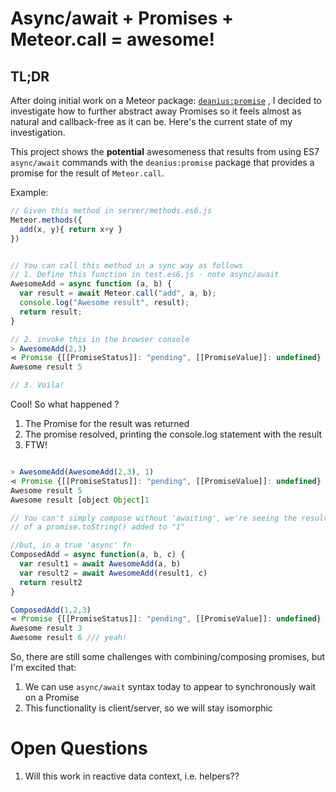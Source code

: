 # Async/await + Promises + Meteor.call = awesome!

## TL;DR
After doing initial work on a Meteor package: [`deanius:promise`](http://github.com/deanius/deanius-meteor-promise) , I decided to investigate how to further abstract away Promises so it feels almost as natural and callback-free as it can be. Here's the current state of my investigation.

This project shows the **potential** awesomeness that results from using ES7 `async/await` commands with the `deanius:promise` package that provides a promise for the result of `Meteor.call`.

Example:
```js
// Given this method in server/methods.es6.js
Meteor.methods({
  add(x, y){ return x+y }
})


// You can call this method in a sync way as follows
// 1. Define this function in test.es6.js - note async/await
AwesomeAdd = async function (a, b) {
  var result = await Meteor.call("add", a, b);
  console.log("Awesome result", result);
  return result;
}

// 2. invoke this in the browser console
> AwesomeAdd(2,3)
⋖ Promise {[[PromiseStatus]]: "pending", [[PromiseValue]]: undefined}
Awesome result 5

// 3. Voila!

```
Cool! So what happened ?
  1. The Promise for the result was returned
  2. The promise resolved, printing the console.log statement with the result
  3. FTW!

```js

> AwesomeAdd(AwesomeAdd(2,3), 1)
⋖ Promise {[[PromiseStatus]]: "pending", [[PromiseValue]]: undefined}
Awesome result 5
Awesome result [object Object]1  

// You can't simply compose without 'awaiting', we're seeing the result
// of a promise.toString() added to "1"

//but, in a true 'async' fn
ComposedAdd = async function(a, b, c) {
  var result1 = await AwesomeAdd(a, b)
  var result2 = await AwesomeAdd(result1, c)
  return result2
}

ComposedAdd(1,2,3)
⋖ Promise {[[PromiseStatus]]: "pending", [[PromiseValue]]: undefined}
Awesome result 3
Awesome result 6 /// yeah!


```

So, there are still some challenges with combining/composing promises, but I'm excited that:

  1. We can use `async/await` syntax today to appear to synchronously wait on a Promise
  2. This functionality is client/server, so we will stay isomorphic


# Open Questions

  1. Will this work in reactive data context, i.e. helpers??
